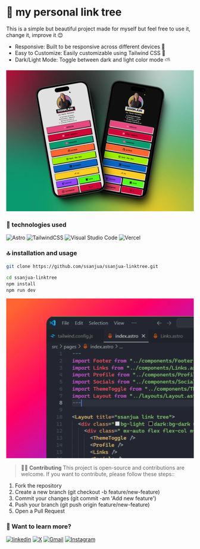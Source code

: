 # 🌟 my personal link tree 

This is a simple but beautiful project made for myself but feel free to use it, change it, improve it 😊

- Responsive: Built to be responsive across different devices 📲
- Easy to Customize: Easily customizable using Tailwind CSS 🌈
- Dark/Light Mode: Toggle between dark and light color mode ⛅

![screenshot](public/mockup.webp)

### 🚀 technologies used

![Astro](https://img.shields.io/badge/astro-%232C2052.svg?style=for-the-badge&logo=astro&logoColor=white) ![TailwindCSS](https://img.shields.io/badge/tailwindcss-%2338B2AC.svg?style=for-the-badge&logo=tailwind-css&logoColor=white)  ![Visual Studio Code](https://img.shields.io/badge/Visual%20Studio%20Code-0078d7.svg?style=for-the-badge&logo=visual-studio-code&logoColor=white) ![Vercel](https://img.shields.io/badge/vercel-%23000000.svg?style=for-the-badge&logo=vercel&logoColor=white)

### 🔝 installation and usage

```sh
git clone https://github.com/ssanjua/ssanjua-linktree.git
```

```sh
cd ssanjua-linktree
npm install
npm run dev
```

![vscode](public/vscode.webp)

> 🧑‍🚀 **Contributing** This project is open-source and contributions are welcome. If you want to contribute, please follow these steps::

1) Fork the repository
2) Create a new branch (git checkout -b feature/new-feature)
3) Commit your changes (git commit -am 'Add new feature')
4) Push your branch (git push origin feature/new-feature)
5) Open a Pull Request

### 👀 Want to learn more?

[![linkedin](https://img.shields.io/badge/linkedin-0A66C2?style=for-the-badge&logo=linkedin&logoColor=white)](https://www.linkedin.com/in/paupallares/) [![X](https://img.shields.io/badge/X-%23000000.svg?style=for-the-badge&logo=X&logoColor=white)](https://twitter.com/pupipallares) [![Gmail](https://img.shields.io/badge/Gmail-D14836?style=for-the-badge&logo=gmail&logoColor=white)](ppaupallares@gmail.com) [![Instagram](https://img.shields.io/badge/Instagram-%23E4405F.svg?style=for-the-badge&logo=Instagram&logoColor=white)](www.instagram.com/ppupipallares) 
